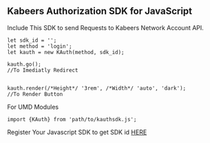 ## Kabeers Authorization SDK for JavaScript

Include This SDK to send Requests to Kabeers Network Account API.
```
let sdk_id = '';
let method = 'login';
let kauth = new KAuth(method, sdk_id);

kauth.go();
//To Imediatly Redirect


kauth.render(/*Height*/ '3rem', /*Width*/ 'auto', 'dark');
//To Render Button
```

For UMD Modules
```
import {KAuth} from 'path/to/kauthsdk.js';
```
Register Your Javascript SDK to get SDK id [HERE](http://auth.kabeersnetwork.rf.gd/js-sdk/)
